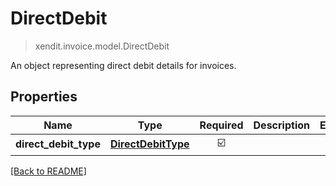 # DirectDebit
> xendit.invoice.model.DirectDebit

An object representing direct debit details for invoices.

## Properties
| Name | Type | Required | Description | Examples |
|------------|:-------------:|:-------------:|-------------|:-------------:|
| **direct_debit_type** | [**DirectDebitType**](DirectDebitType.md) | ☑️ |  |  | |


[[Back to README]](../../README.md)



